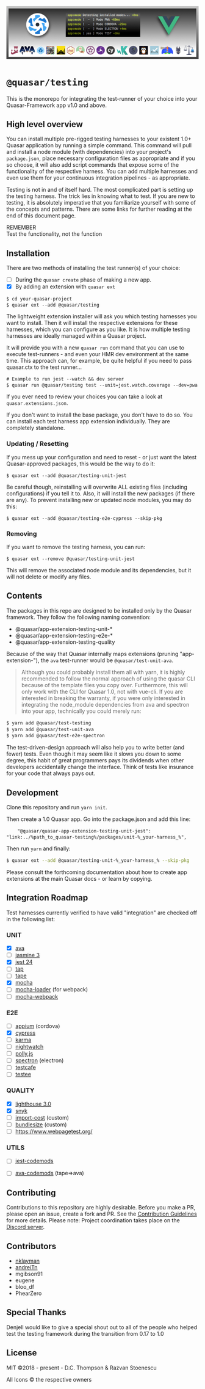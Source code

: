 <p style="text-align:center">
    <img src="testing_header.png" />
</p>

# **`@quasar/testing`**
This is the monorepo for integrating the test-runner of your choice into your Quasar-Framework app v1.0 and above. 

## High level overview

You can install multiple pre-rigged testing harnesses to your existent 1.0+ Quasar application by running a simple command. This command will pull and install a node module (with dependencies) into your project's `package.json`, place necessary configuration files as appropriate and if you so choose, it will also add script commands that expose some of the functionality of the respective harness. You can add multiple harnesses and even use them for your continuous integration pipelines - as appropriate.

Testing is not in and of itself hard. The most complicated part is setting up the testing harness. The trick lies in knowing what to test. If you are new to testing, it is absolutely imperative that you familiarize yourself with some of the concepts and patterns. There are some links for further reading at the end of this document page.

<div class="text-center">
  <div class="h3">REMEMBER</div>
  <div class="h5">Test the functionality, not the function</div>
</div>


## Installation
There are two methods of installing the test runner(s) of your choice:
- [ ] During the `quasar create` phase of making a new app.
- [x] By adding an extension with `quasar ext`

```shell
$ cd your-quasar-project
$ quasar ext --add @quasar/testing
```

The lightweight extension installer will ask you which testing harnesses you want to install. Then it will install the respective extensions for these harnesses, which you can configure as you like. It is how multiple testing harnesses are ideally managed within a Quasar project.

It will provide you with a new `quasar run` command that you can use to execute test-runners - and even your HMR dev environment at the same time. This approach can, for example, be quite helpful if you need to pass quasar.ctx to the test runner...

```
# Example to run jest --watch && dev server
$ quasar run @quasar/testing test --unit=jest.watch.coverage --dev=pwa
```

If you ever need to review your choices you can take a look at `quasar.extensions.json`.

If you don't want to install the base package, you don't have to do so. You can install each test harness app extension individually. They are completely standalone.

### Updating / Resetting

If you mess up your configuration and need to reset - or just want the latest Quasar-approved packages, this would be the way to do it:
```shell
$ quasar ext --add @quasar/testing-unit-jest
```
Be careful though, reinstalling will overwrite ALL existing files (including configurations) if you tell it to. Also, it will install the new packages (if there are any). To prevent installing new or updated node modules, you may do this:

```shell
$ quasar ext --add @quasar/testing-e2e-cypress --skip-pkg
```

### Removing

If you want to remove the testing harness, you can run:
```shell
$ quasar ext --remove @quasar/testing-unit-jest
```
This will remove the associated node module and its dependencies, but it will not delete or modify any files.


## Contents
The packages in this repo are designed to be installed only by the Quasar framework. They follow the following naming convention: 

 - @quasar/app-extension-testing-unit-* 
 - @quasar/app-extension-testing-e2e-* 
 - @quasar/app-extension-testing-quality

Because of the way that Quasar internally maps extensions (pruning "app-extension-"), the `ava` test-runner would be `@quasar/test-unit-ava`. 


> Although you could probably install them all with yarn, it is highly recommended to follow the normal approach of using the quasar CLI because of the template files you copy over. Furthermore, this will only work with the CLI for Quasar 1.0, not with vue-cli. If you are interested in breaking the warranty, if you were only interested in integrating the node_module dependencies from ava and spectron into your app, technically you could merely run: 

```bash
$ yarn add @quasar/test-testing 
$ yarn add @quasar/test-unit-ava
$ yarn add @quasar/test-e2e-spectron
```

The test-driven-design approach will also help you to write better (and fewer) tests. Even though it may seem like it slows you down to some degree, this habit of great programmers pays its dividends when other developers accidentally change the interface. Think of tests like insurance for your code that always pays out.


## Development 
Clone this repository and run `yarn init`.

Then create a 1.0 Quasar app. Go into the package.json and add this line:
``` 
    "@quasar/quasar-app-extension-testing-unit-jest": "link:../%path_to_quasar-testing%/packages/unit-%_your-harness_%",
```

Then run `yarn` and finally:

```bash
$ quasar ext --add @quasar/testing-unit-%_your-harness_% --skip-pkg
```

Please consult the forthcoming documentation about how to create app extensions at the main Quasar docs - or learn by copying.

## Integration Roadmap
Test harnesses currently verified to have valid "integration" are checked off in the following list:

### UNIT
- [x] [ava](https://github.com/avajs/ava)
- [ ] [jasmine 3](https://jasmine.github.io/)
- [x] [jest 24](https://facebook.github.io/jest/)
- [ ] [tap](https://github.com/tapjs/node-tap)
- [ ] [tape](https://github.com/substack/tape)
- [x] [mocha](https://mochajs.org)
- [ ] [mocha-loader](https://github.com/webpack-contrib/mocha-loader) (for webpack) 
- [ ] [mocha-webpack](https://github.com/zinserjan/mocha-webpack)

### E2E
- [ ] [appium](https://github.com/appium/appium) (cordova)
- [x] [cypress](https://github.com/cypress-io/cypress)
- [ ] [karma](https://github.com/karma-runner/karma)
- [ ] [nightwatch](http://nightwatchjs.org/)
- [ ] [polly.js](https://github.com/Netflix/pollyjs)
- [ ] [spectron](https://github.com/electron/spectron) (electron)
- [ ] [testcafe](https://github.com/DevExpress/testcafe)
- [ ] [testee](https://github.com/bitovi/testee)

### QUALITY
- [x] [lighthouse 3.0](https://github.com/GoogleChrome/lighthouse)
- [x] [snyk](https://snyk.io/test)
- [ ] [import-cost](https://github.com/wix/import-cost/tree/master/packages/import-cost) (custom)
- [ ] [bundlesize](https://github.com/siddharthkp/bundlesize) (custom)
- [ ] https://www.webpagetest.org/

### UTILS
- [ ] [jest-codemods](https://www.npmjs.com/package/jest-codemods)
- [ ] [ava-codemods](https://github.com/avajs/ava-codemods) (tape=>ava)


## Contributing
Contributions to this repository are highly desirable. Before you make a PR, please open an issue, create a fork and PR. See the [Contribution Guidelines](./.github/CONTRIBUTING.md) for more details. Please note: Project coordination takes place on the [Discord server](https://discord.gg/5TDhbDg). 

## Contributors
- [nklayman](https://github.com/nklayman)
- [andreiTn](https://github.com/andreiTn)
- mgibson91
- eugene
- bloo_df
- PhearZero

## Special Thanks
Denjell would like to give a special shout out to all of the people who helped test the testing framework during the transition from 0.17 to 1.0 

## License
MIT ©2018 - present - D.C. Thompson & Razvan Stoenescu

All Icons © the respective owners
